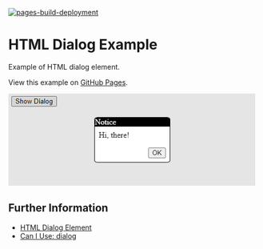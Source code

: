 [![pages-build-deployment](https://github.com/falk-werner/html-dialog-example/actions/workflows/pages/pages-build-deployment/badge.svg)](https://falk-werner.github.io/html-dialog-example/)

# HTML Dialog Example

Example of HTML dialog element.

View this example on [GitHub Pages](https://falk-werner.github.io/html-dialog-example/).

![Dialog](doc/dialog.png)

## Further Information

- [HTML Dialog Element](https://developer.mozilla.org/en-US/docs/Web/HTML/Element/dialog)
- [Can I Use: dialog](https://caniuse.com/dialog)
